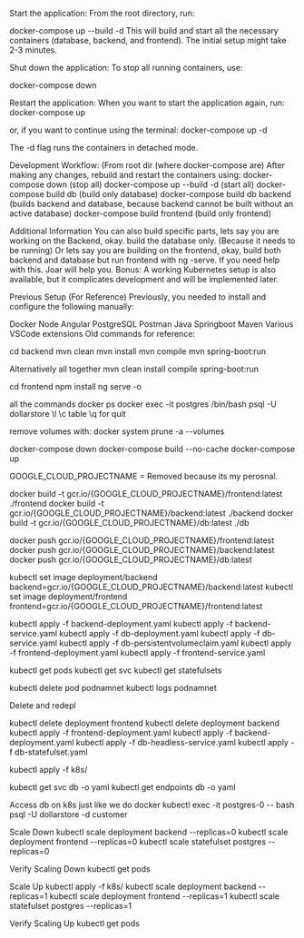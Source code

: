 Start the application:
From the root directory, run:


docker-compose up --build -d
This will build and start all the necessary containers (database, backend, and frontend). The initial setup might take 2-3 minutes.

Shut down the application:
To stop all running containers, use:

docker-compose down

Restart the application:
When you want to start the application again, run:
docker-compose up

or, if you want to continue using the terminal:
docker-compose up -d

The -d flag runs the containers in detached mode.

Development Workflow: (From root dir (where docker-compose are)
  After making any changes, rebuild and restart the containers using:
  docker-compose down (stop all) 
  docker-compose up --build -d (start all)
  docker-compose build db (build only database)
  docker-compose build db backend (builds backend and database, because backend cannot be built without an active database)
  docker-compose build frontend (build only frontend)  

Additional Information
  You can also build specific parts, lets say you are working on the Backend, okay. build the database only. (Because it needs to be running)
  Or lets say you are building on the frontend, okay, build both backend and database but run frontend with ng -serve. 
  If you need help with this. Joar will help you.
  Bonus: A working Kubernetes setup is also available, but it complicates development and will be implemented later.
  



Previous Setup (For Reference)
Previously, you needed to install and configure the following manually:

Docker
Node
Angular
PostgreSQL
Postman
Java Springboot
Maven
Various VSCode extensions
Old commands for reference:

cd backend
mvn clean
mvn install
mvn compile
mvn spring-boot:run

Alternatively all together
mvn clean install compile spring-boot:run

cd frontend
npm install
ng serve -o




all the commands
docker ps
docker exec -it postgres /bin/bash
psql -U dollarstore
\l
\c table
\q for quit


remove volumes with:
docker system prune -a --volumes

docker-compose down
docker-compose build --no-cache
docker-compose up

GOOGLE_CLOUD_PROJECTNAME = Removed because its my perosnal.

docker build -t gcr.io/{GOOGLE_CLOUD_PROJECTNAME}/frontend:latest ./frontend
docker build -t gcr.io/{GOOGLE_CLOUD_PROJECTNAME}/backend:latest ./backend
docker build -t gcr.io/{GOOGLE_CLOUD_PROJECTNAME}/db:latest ./db

docker push gcr.io/{GOOGLE_CLOUD_PROJECTNAME}/frontend:latest
docker push gcr.io/{GOOGLE_CLOUD_PROJECTNAME}/backend:latest
docker push gcr.io/{GOOGLE_CLOUD_PROJECTNAME}/db:latest

kubectl set image deployment/backend backend=gcr.io/{GOOGLE_CLOUD_PROJECTNAME}/backend:latest
kubectl set image deployment/frontend frontend=gcr.io/{GOOGLE_CLOUD_PROJECTNAME}/frontend:latest

kubectl apply -f backend-deployment.yaml
kubectl apply -f backend-service.yaml
kubectl apply -f db-deployment.yaml
kubectl apply -f db-service.yaml
kubectl apply -f db-persistentvolumeclaim.yaml
kubectl apply -f frontend-deployment.yaml
kubectl apply -f frontend-service.yaml

kubectl get pods
kubectl get svc
kubectl get statefulsets

kubectl delete pod podnamnet 
kubectl logs podnamnet


Delete and redepl

kubectl delete deployment frontend
kubectl delete deployment backend
kubectl apply -f frontend-deployment.yaml
kubectl apply -f backend-deployment.yaml
kubectl apply -f db-headless-service.yaml
kubectl apply -f db-statefulset.yaml

kubectl apply -f k8s/

kubectl get svc db -o yaml
kubectl get endpoints db -o yaml

Access db on k8s just like we do docker
kubectl exec -it postgres-0 -- bash
psql -U dollarstore -d customer


Scale Down
kubectl scale deployment backend --replicas=0
kubectl scale deployment frontend --replicas=0
kubectl scale statefulset postgres --replicas=0

Verify Scaling Down
kubectl get pods

Scale Up
kubectl apply -f k8s/
kubectl scale deployment backend --replicas=1
kubectl scale deployment frontend --replicas=1
kubectl scale statefulset postgres --replicas=1

Verify Scaling Up
kubectl get pods
